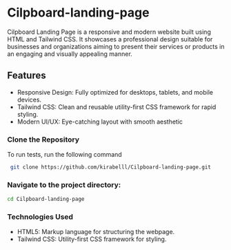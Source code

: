 
# Cilpboard-landing-page

Cilpboard Landing Page is a responsive and modern website built using HTML and Tailwind CSS. It showcases a professional design suitable for businesses and organizations aiming to present their services or products in an engaging and visually appealing manner.


## Features


- Responsive Design: Fully optimized for desktops, tablets, and mobile devices.
- Tailwind CSS: Clean and reusable utility-first CSS framework for rapid styling.
- Modern UI/UX: Eye-catching layout with smooth aesthetic


### Clone the Repository

To run tests, run the following command

```bash
 git clone https://github.com/kirabelll/Cilpboard-landing-page.git
```

### Navigate to the project directory:


```bash
cd Cilpboard-landing-page
```

### Technologies Used

- HTML5: Markup language for structuring the webpage.
- Tailwind CSS: Utility-first CSS framework for styling.

